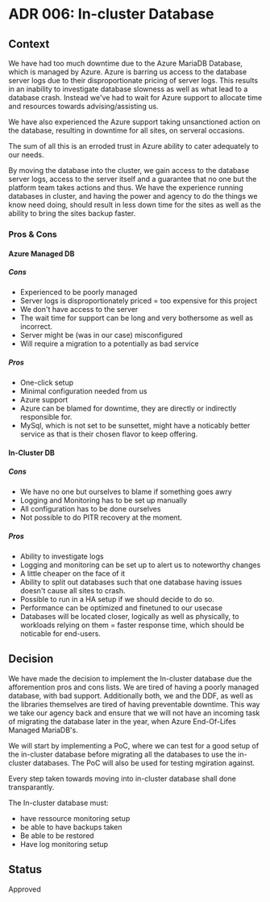 # ADR 006: In-cluster Database

## Context

We have had too much downtime due to the Azure MariaDB Database, which is
managed by Azure. Azure is barring us access to the database server logs due
to their disproportionate pricing of server logs. This results in an inability
to investigate database slowness as well as what lead to a database crash.
Instead we've had to wait for Azure support to allocate time and resources
towards advising/assisting us.

We have also experienced the Azure support taking unsanctioned action on the
database, resulting in downtime for all sites, on serveral occasions.

The sum of all this is an erroded trust in Azure ability to cater adequately
to our needs.

By moving the database into the cluster, we gain access to the database server
logs, access to the server itself and a guarantee that no one but the platform
team takes actions and thus.
We have the experience running databases in cluster, and having the power and
agency to do the things we know need doing, should result in less down time for
the sites as well as the ability to bring the sites backup faster.

### Pros & Cons

#### Azure Managed DB

##### Cons

- Experienced to be poorly managed
- Server logs is disproportionately priced = too expensive for this project
- We don't have access to the server
- The wait time for support can be long and very bothersome as well as
incorrect.
- Server might be (was in our case) misconfigured
- Will require a migration to a potentially as bad service

##### Pros
- One-click setup
- Minimal configuration needed from us
- Azure support
- Azure can be blamed for downtime, they are directly or indirectly responsible
for.
- MySql, which is not set to be sunsettet, might have a noticably better service
as that is their chosen flavor to keep offering.

#### In-Cluster DB

##### Cons

- We have no one but ourselves to blame if something goes awry
- Logging and Monitoring has to be set up manually
- All configuration has to be done ourselves
- Not possible to do PITR recovery at the moment.

##### Pros

- Ability to investigate logs
- Logging and monitoring can be set up to alert us to noteworthy changes
- A little cheaper on the face of it
- Ability to split out databases such that one database having issues doesn't
cause all sites to crash.
- Possible to run in a HA setup if we should decide to do so.
- Performance can be optimized and finetuned to our usecase
- Databases will be located closer, logically as well as physically, to
workloads relying on them = faster response time, which should be noticable for
end-users.

## Decision

We have made the decision to implement the In-cluster database due the
afforemention pros and cons lists.
We are tired of having a poorly managed database, with bad support.
Additionally both, we and the DDF, as well as the libraries themselves are
tired of having preventable downtime.
This way we take our agency back and ensure that we will not have an incoming
task of migrating the database later in the year, when Azure End-Of-Lifes
Managed MariaDB's.

We will start by implementing a PoC, where we can test for a good setup of the in-cluster
database before migrating all the databases to use the in-cluster databases.
The PoC will also be used for testing mgiration against.

Every step taken towards moving into in-cluster database shall done
transparantly.

The In-cluster database must:
- have ressource monitoring setup
- be able to have backups taken
- Be able to be restored
- Have log monitoring setup

## Status

Approved
